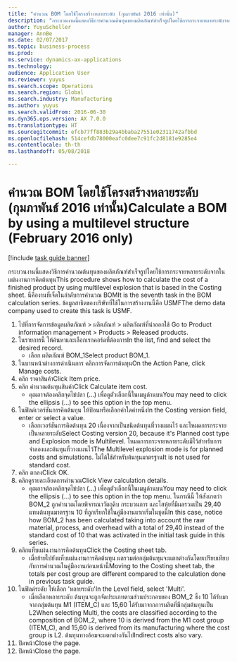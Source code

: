 ```yaml
--- 
title: "คำนวณ BOM โดยใช้โครงสร้างหลายระดับ (กุมภาพันธ์ 2016 เท่านั้น)"
description: "กระบวนงานนี้แสดงวิธีการคำนวณต้นทุนของผลิตภัณฑ์สำเร็จรูปโดยใช้การกระจายหลายระดับจากในแผ่นงานการคิดต้นทุน"
author: YuyuScheller
manager: AnnBe
ms.date: 02/07/2017
ms.topic: business-process
ms.prod: 
ms.service: dynamics-ax-applications
ms.technology: 
audience: Application User
ms.reviewer: yuyus
ms.search.scope: Operations
ms.search.region: Global
ms.search.industry: Manufacturing
ms.author: yuyus
ms.search.validFrom: 2016-06-30
ms.dyn365.ops.version: AX 7.0.0
ms.translationtype: HT
ms.sourcegitcommit: efcb77ff883b29a4bbaba27551e02311742afbbd
ms.openlocfilehash: 514cefdb78000eafc0dee7c91fc2d8181e9285e4
ms.contentlocale: th-th
ms.lasthandoff: 05/08/2018

---
```

# <a name="calculate-a-bom-by-using-a-multilevel-structure-february-2016-only"></a><span data-ttu-id="0f4df-103">คำนวณ BOM โดยใช้โครงสร้างหลายระดับ (กุมภาพันธ์ 2016 เท่านั้น)</span><span class="sxs-lookup"><span data-stu-id="0f4df-103">Calculate a BOM by using a multilevel structure (February 2016 only)</span></span>

[!include [task guide banner](../../includes/task-guide-banner.md)]

<span data-ttu-id="0f4df-104">กระบวนงานนี้แสดงวิธีการคำนวณต้นทุนของผลิตภัณฑ์สำเร็จรูปโดยใช้การกระจายหลายระดับจากในแผ่นงานการคิดต้นทุน</span><span class="sxs-lookup"><span data-stu-id="0f4df-104">This procedure shows how to calculate the cost of a finished product by using multilevel explosion that is based in the Costing sheet.</span></span> <span data-ttu-id="0f4df-105">นี่คืองานที่เจ็ดในลำดับการคำนวณ BOM</span><span class="sxs-lookup"><span data-stu-id="0f4df-105">It is the seventh task in the BOM calculation series.</span></span> <span data-ttu-id="0f4df-106">ข้อมูลสาธิตของบริษัทที่ใช้ในการสร้างงานนี้คือ USMF</span><span class="sxs-lookup"><span data-stu-id="0f4df-106">The demo data company used to create this task is USMF.</span></span>

1. <span data-ttu-id="0f4df-107">ไปที่การจัดการข้อมูลผลิตภัณฑ์ > ผลิตภัณฑ์ > ผลิตภัณฑ์ที่นำออกใช้ </span><span class="sxs-lookup"><span data-stu-id="0f4df-107">Go to Product information management > Products > Released products.</span></span>
2. <span data-ttu-id="0f4df-108">ในรายการนี้ ให้ค้นหาและเลือกเรกคอร์ดที่ต้องการ</span><span class="sxs-lookup"><span data-stu-id="0f4df-108">In the list, find and select the desired record.</span></span>
    * <span data-ttu-id="0f4df-109">เลือก ผลิตภัณฑ์ BOM_1</span><span class="sxs-lookup"><span data-stu-id="0f4df-109">Select product BOM_1.</span></span>  
3. <span data-ttu-id="0f4df-110">ในบานหน้าต่างการดำเนินการ คลิกการจัดการต้นทุน</span><span class="sxs-lookup"><span data-stu-id="0f4df-110">On the Action Pane, click Manage costs.</span></span>
4. <span data-ttu-id="0f4df-111">คลิก ราคาสินค้า</span><span class="sxs-lookup"><span data-stu-id="0f4df-111">Click Item price.</span></span>
5. <span data-ttu-id="0f4df-112">คลิก คำนวณต้นทุนสินค้า</span><span class="sxs-lookup"><span data-stu-id="0f4df-112">Click Calculate item cost.</span></span>
    * <span data-ttu-id="0f4df-113">คุณอาจต้องคลิกจุดไข่ปลา (...) เพื่อดูตัวเลือกนี้ในเมนูด้านบน</span><span class="sxs-lookup"><span data-stu-id="0f4df-113">You may need to click the ellipsis (...) to see this option in the top menu.</span></span>  
6. <span data-ttu-id="0f4df-114">ในฟิลด์เวอร์ชันการคิดต้นทุน ให้ป้อนหรือเลือกค่าใดค่าหนึ่ง</span><span class="sxs-lookup"><span data-stu-id="0f4df-114">In the Costing version field, enter or select a value.</span></span>
    * <span data-ttu-id="0f4df-115">เลือกเวอร์ชันการคิดต้นทุน 20 เนื่องจากเป็นชนิดต้นทุนที่วางแผนไว้ และโหมดการกระจายเป็นหลายระดับ</span><span class="sxs-lookup"><span data-stu-id="0f4df-115">Select Costing version 20, because it's Planned cost type and Explosion mode is Multilevel.</span></span>   <span data-ttu-id="0f4df-116">โหมดการกระจายหลายระดับมีไว้สำหรับการจำลองและต้นทุนที่วางแผนไว้</span><span class="sxs-lookup"><span data-stu-id="0f4df-116">The Multilevel explosion mode is for planned costs and simulations.</span></span> <span data-ttu-id="0f4df-117">ไม่ได้ใช้สำหรับต้นทุนมาตรฐาน</span><span class="sxs-lookup"><span data-stu-id="0f4df-117">It is not used for standard cost.</span></span>  
7. <span data-ttu-id="0f4df-118">คลิก ตกลง</span><span class="sxs-lookup"><span data-stu-id="0f4df-118">Click OK.</span></span>
8. <span data-ttu-id="0f4df-119">คลิกดูรายละเอียดการคำนวณ</span><span class="sxs-lookup"><span data-stu-id="0f4df-119">Click View calculation details.</span></span>
    * <span data-ttu-id="0f4df-120">คุณอาจต้องคลิกจุดไข่ปลา (...) เพื่อดูตัวเลือกนี้ในเมนูด้านบน</span><span class="sxs-lookup"><span data-stu-id="0f4df-120">You may need to click the ellipsis (...) to see this option in the top menu.</span></span>  <span data-ttu-id="0f4df-121">ในกรณีนี้ ให้สังเกตว่า BOM_2 ถูกคำนวณโดยพิจารณาวัตถุดิบ กระบวนการ และโสหุ้ยที่มีผลรวมเป็น 29,40 แทนต้นทุนมาตรฐาน 10 ที่ถูกเรียกใช้ในคู่มืองานแรกเริ่มในชุดนี้</span><span class="sxs-lookup"><span data-stu-id="0f4df-121">In this case, notice how BOM_2 has been calculated taking into account the raw material, process, and overhead with a total of 29,40 instead of the standard cost of 10 that was activated in the initial task guide in this series.</span></span>  
9. <span data-ttu-id="0f4df-122">คลิกแท็บแผ่นงานการคิดต้นทุน</span><span class="sxs-lookup"><span data-stu-id="0f4df-122">Click the Costing sheet tab.</span></span>
    * <span data-ttu-id="0f4df-123">เมื่อย้ายไปยังแท็บแผ่นงานการคิดต้นทุน ผลรวมต่อกลุ่มต้นทุนจะแตกต่างกันโดยเปรียบเทียบกับการคำนวณในคู่มืองานก่อนหน้านี้</span><span class="sxs-lookup"><span data-stu-id="0f4df-123">Moving to the Costing sheet tab, the totals per cost group are different compared to the calculation done in previous task guide.</span></span>  
10. <span data-ttu-id="0f4df-124">ในฟิลด์ระดับ ให้เลือก 'หลายระดับ'</span><span class="sxs-lookup"><span data-stu-id="0f4df-124">In the Level field, select 'Multi'.</span></span>
    * <span data-ttu-id="0f4df-125">เมื่อเลือกหลายระดับ ต้นทุนจะถูกจัดประเภทตามส่วนประกอบของ BOM_2 ซึ่ง 10 ได้รับมาจากกลุ่มต้นทุน M1 (ITEM_C) และ 15,60 ได้รับมาจากการผลิตที่มีกลุ่มต้นทุนเป็น L2</span><span class="sxs-lookup"><span data-stu-id="0f4df-125">When selecting Multi, the costs are classified according to the composition of BOM_2, where 10 is derived from the M1 cost group (ITEM_C), and 15,60 is derived from its manufacturing where the cost group is L2.</span></span> <span data-ttu-id="0f4df-126">ต้นทุนทางอ้อมจะแตกต่างกันไป</span><span class="sxs-lookup"><span data-stu-id="0f4df-126">Indirect costs also vary.</span></span>  
11. <span data-ttu-id="0f4df-127">ปิดหน้า</span><span class="sxs-lookup"><span data-stu-id="0f4df-127">Close the page.</span></span>
12. <span data-ttu-id="0f4df-128">ปิดหน้า</span><span class="sxs-lookup"><span data-stu-id="0f4df-128">Close the page.</span></span>



